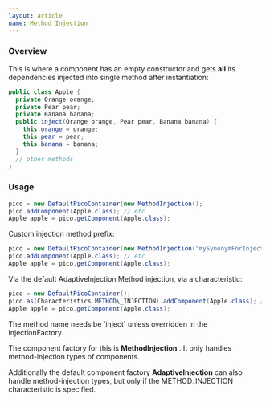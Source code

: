 ```yaml
---
layout: article
name: Method Injection
---
```


### Overview

This is where a component has an empty constructor and gets <span style="font-weight: bold;;">all</span> its dependencies injected into single method after instantiation:

```java
public class Apple {
  private Orange orange;
  private Pear pear;
  private Banana banana;
  public inject(Orange orange, Pear pear, Banana banana) {
    this.orange = orange; 
    this.pear = pear; 
    this.banana = banana; 
  } 
  // other methods 
}
```

### Usage

```java
pico = new DefaultPicoContainer(new MethodInjection();
pico.addComponent(Apple.class); // etc 
Apple apple = pico.getComponent(Apple.class);
```

Custom injection method prefix:

```java
pico = new DefaultPicoContainer(new MethodInjection("mySynonymForInject");
pico.addComponent(Apple.class); // etc 
Apple apple = pico.getComponent(Apple.class);
```

Via the default AdaptiveInjection Method injection, via a characteristic:

```java
pico = new DefaultPicoContainer();
pico.as(Characteristics.METHOD\_INJECTION).addComponent(Apple.class); // etc
Apple apple = pico.getComponent(Apple.class);
```

The method name needs be 'inject' unless overridden in the InjectionFactory.

The component factory for this is **MethodInjection** . It only handles method-injection types of components.

Additionally the default component factory **AdaptiveInjection** can also handle method-injection types, but only if the METHOD\_INJECTION characteristic is specified.
